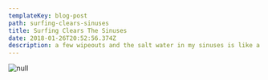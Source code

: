 ```yaml
---
templateKey: blog-post
path: surfing-clears-sinuses
title: Surfing Clears The Sinuses
date: 2018-01-26T20:52:56.374Z
description: a few wipeouts and the salt water in my sinuses is like a saline irrigation
---
```

![null](/img/img_20161217_171305400.jpg)
